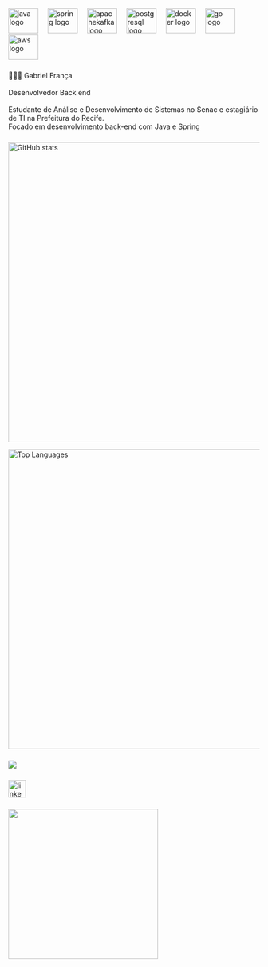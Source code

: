 <div align="left">
  <img src="https://cdn.jsdelivr.net/gh/devicons/devicon/icons/java/java-original.svg" height="50" width="60" alt="java logo" style="margin-right:15px;" />
  <img src="https://cdn.jsdelivr.net/gh/devicons/devicon/icons/spring/spring-original.svg" height="50" width="60" alt="spring logo" style="margin-right:15px;" />
  <img src="https://cdn.jsdelivr.net/gh/devicons/devicon/icons/apachekafka/apachekafka-original.svg" height="50" width="60" alt="apachekafka logo" style="margin-right:15px;" />
  <img src="https://cdn.jsdelivr.net/gh/devicons/devicon/icons/postgresql/postgresql-original.svg" height="50" width="60" alt="postgresql logo" style="margin-right:15px;" />
  <img src="https://cdn.jsdelivr.net/gh/devicons/devicon/icons/docker/docker-original.svg" height="50" width="60" alt="docker logo" style="margin-right:15px;" />
  <img src="https://cdn.jsdelivr.net/gh/devicons/devicon/icons/go/go-original.svg" height="50" width="60" alt="go logo" style="margin-right:15px;" />
  <img src="https://cdn.jsdelivr.net/gh/devicons/devicon/icons/amazonwebservices/amazonwebservices-line-wordmark.svg" height="50" width="60" alt="aws logo" />
</div>



###

<p align="left">👩🏻‍💻 Gabriel França<br><br>Desenvolvedor Back end<br><br>Estudante de Análise e Desenvolvimento de Sistemas no Senac e estagiário de TI na Prefeitura do Recife.<br>Focado em desenvolvimento back-end com Java e Spring</p>

###

<div align="left">
  <!-- Stats Graph maior -->
  <img 
    src="https://github-readme-stats.vercel.app/api?username=gabrielfranca42&hide_title=false&hide_rank=false&show_icons=true&include_all_commits=true&count_private=true&disable_animations=false&theme=dracula&locale=en&hide_border=false" 
    width="600" 
    alt="GitHub stats"  
  />

  <!-- Languages Graph maior -->
  <img 
    src="https://github-readme-stats.vercel.app/api/top-langs?username=gabrielfranca42&locale=en&hide_title=false&layout=compact&card_width=600&langs_count=10&theme=dracula&hide_border=false" 
    width="600" 
    alt="Top Languages"  
  />
</div>

###

<div align="left">
  <img src="https://visitor-badge.laobi.icu/badge?page_id=gabrielfranca42.gabrielfranca42&"  />
</div>

###

<div align="left">
  <a href="https://www.linkedin.com/in/gabriel-eduardo-de-moura-frança-2190a1300" target="_blank">
    <img src="https://img.shields.io/static/v1?message=LinkedIn&logo=linkedin&label=&color=0077B5&logoColor=white&labelColor=&style=for-the-badge" height="35" alt="linkedin logo"  />
  </a>
</div>

###

<picture>
  <source media="(prefers-color-scheme: dark)" srcset="https://raw.githubusercontent.com/gabrielfranca42/gabrielfranca42/output/pacman-contribution-graph-dark.svg">
  <source media="(prefers-color-scheme: light)" srcset="https://raw.githubusercontent.com/gabrielfranca42/gabrielfranca42/output/pacman-contribution-graph.svg">

###

<img align="left" height="300" src="https://media2.giphy.com/media/v1.Y2lkPTZjMDliOTUyYXduYWxqb2VtemczeTNuaWkzb3RucWNmZnVsZ24weTh0ODEwNHNjZCZlcD12MV9naWZzX3NlYXJjaCZjdD1n/pVGsAWjzvXcZW4ZBTE/giphy.gif"  />

